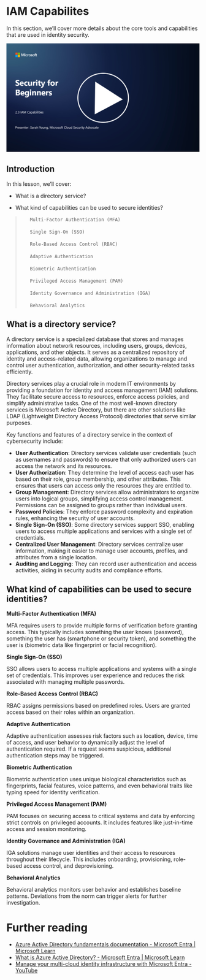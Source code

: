 # IAM Capabilites

In this section, we’ll cover more details about the core tools and capabilities that are used in identity security.

[![Watch the video](../../images/2-3_placeholder.png)](https://learn-video.azurefd.net/vod/player?id=330158a0-95ef-434b-b308-6fc41eab4bd5)

## Introduction

In this lesson, we’ll cover:

 - What is a directory service?
      
     
    
 - What kind of capabilities can be used to secure identities?
>
>        Multi-Factor Authentication (MFA)
> 
>        Single Sign-On (SSO)
> 
>        Role-Based Access Control (RBAC)
> 
>        Adaptive Authentication
> 
>        Biometric Authentication
> 
>        Privileged Access Management (PAM)
> 
>        Identity Governance and Administration (IGA)
> 
>        Behavioral Analytics

## What is a directory service?

A directory service is a specialized database that stores and manages information about network resources, including users, groups, devices, applications, and other objects. It serves as a centralized repository of identity and access-related data, allowing organizations to manage and control user authentication, authorization, and other security-related tasks efficiently.

Directory services play a crucial role in modern IT environments by providing a foundation for identity and access management (IAM) solutions. They facilitate secure access to resources, enforce access policies, and simplify administrative tasks. One of the most well-known directory services is Microsoft Active Directory, but there are other solutions like LDAP (Lightweight Directory Access Protocol) directories that serve similar purposes.

Key functions and features of a directory service in the context of cybersecurity include:

 - **User Authentication**: Directory services validate user credentials (such as usernames and passwords) to ensure that only authorized users can access the network and its resources.
 - **User Authorization**: They determine the level of access each user has based on their role, group membership, and other attributes. This ensures that users can access only the resources they are entitled to.
 - **Group Management**: Directory services allow administrators to organize users into logical groups, simplifying access control management. Permissions can be assigned to groups rather than individual users.
 - **Password Policies**: They enforce password complexity and expiration rules, enhancing the security of user accounts.
 - **Single Sign-On (SSO)**: Some directory services support SSO, enabling users to access multiple applications and services with a single set of credentials.
 - **Centralized User Management**: Directory services centralize user information, making it easier to manage user accounts, profiles, and attributes from a single location.
 - **Auditing and Logging**: They can record user authentication and access activities, aiding in security audits and compliance efforts.

## What kind of capabilities can be used to secure identities?

**Multi-Factor Authentication (MFA)**

MFA requires users to provide multiple forms of verification before granting access. This typically includes something the user knows (password), something the user has (smartphone or security token), and something the user is (biometric data like fingerprint or facial recognition).

**Single Sign-On (SSO)**

SSO allows users to access multiple applications and systems with a single set of credentials. This improves user experience and reduces the risk associated with managing multiple passwords.

**Role-Based Access Control (RBAC)**

RBAC assigns permissions based on predefined roles. Users are granted access based on their roles within an organization.

**Adaptive Authentication**

Adaptive authentication assesses risk factors such as location, device, time of access, and user behavior to dynamically adjust the level of authentication required. If a request seems suspicious, additional authentication steps may be triggered.

**Biometric Authentication**

Biometric authentication uses unique biological characteristics such as fingerprints, facial features, voice patterns, and even behavioral traits like typing speed for identity verification.

**Privileged Access Management (PAM)**

PAM focuses on securing access to critical systems and data by enforcing strict controls on privileged accounts. It includes features like just-in-time access and session monitoring.

**Identity Governance and Administration (IGA)**

IGA solutions manage user identities and their access to resources throughout their lifecycle. This includes onboarding, provisioning, role-based access control, and deprovisioning.

**Behavioral Analytics**

Behavioral analytics monitors user behavior and establishes baseline patterns. Deviations from the norm can trigger alerts for further investigation.


# Further reading
- [Azure Active Directory fundamentals documentation - Microsoft Entra | Microsoft Learn](https://learn.microsoft.com/en-us/azure/active-directory/fundamentals/?WT.mc_id=academic-96948-sayoung)
- [What is Azure Active Directory? - Microsoft Entra | Microsoft Learn](https://learn.microsoft.com/en-us/azure/active-directory/fundamentals/whatis?WT.mc_id=academic-96948-sayoung)
- [Manage your multi-cloud identity infrastructure with Microsoft Entra - YouTube](https://www.youtube.com/watch?v=9qQiq3wTS2Y&list=PLXtHYVsvn_b_gtX1-NB62wNervQx1Fhp4&index=18)


